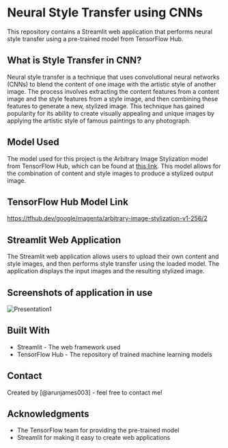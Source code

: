 # Neural Style Transfer using CNNs

This repository contains a Streamlit web application that performs neural style transfer using a pre-trained model from TensorFlow Hub.

## What is Style Transfer in CNN?

Neural style transfer is a technique that uses convolutional neural networks (CNNs) to blend the content of one image with the artistic style of another image. The process involves extracting the content features from a content image and the style features from a style image, and then combining these features to generate a new, stylized image. This technique has gained popularity for its ability to create visually appealing and unique images by applying the artistic style of famous paintings to any photograph.

## Model Used

The model used for this project is the Arbitrary Image Stylization model from TensorFlow Hub, which can be found at [this link](https://tfhub.dev/google/magenta/arbitrary-image-stylization-v1-256/2). This model allows for the combination of content and style images to produce a stylized output image.

## TensorFlow Hub Model Link
https://tfhub.dev/google/magenta/arbitrary-image-stylization-v1-256/2

## Streamlit Web Application

The Streamlit web application allows users to upload their own content and style images, and then performs style transfer using the loaded model. The application displays the input images and the resulting stylized image.

## Screenshots of application in use

![Presentation1](https://github.com/arunjames003/Neural_Style_Transfer_using_CNNs/assets/155214383/09c17081-22c8-4d13-8982-e594d64a13ae)


## Built With
- Streamlit - The web framework used
- TensorFlow Hub - The repository of trained machine learning models

## Contact
Created by [@arunjames003] - feel free to contact me!

## Acknowledgments
- The TensorFlow team for providing the pre-trained model
- Streamlit for making it easy to create web applications

